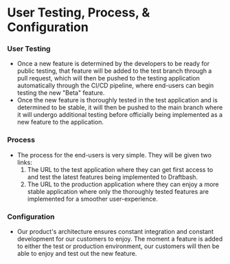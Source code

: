 # User Testing, Process, & Configuration

### User Testing
- Once a new feature is determined by the developers to be ready for public testing, that feature will be added to the test branch through a pull request, which will then be pushed to the testing application automatically through the CI/CD pipeline, where end-users can begin testing the new "Beta" feature.
- Once the new feature is thoroughly tested in the test application and is determined to be stable, it will then be pushed to the main branch where it will undergo additional testing before officially being implemented as a new feature to the application.

### Process
- The process for the end-users is very simple. They will be given two links:
  1. The URL to the test application where they can get first access to and test the latest features being implemented to Draftbash.
  2. The URL to the production application where they can enjoy a more stable application where only the thoroughly tested features are implemented for a smoother user-experience.

### Configuration
- Our product's architecture ensures constant integration and constant development for our customers to enjoy. The moment a feature is added to either the test or production environment, our customers will then be able to enjoy and test out the new feature.
